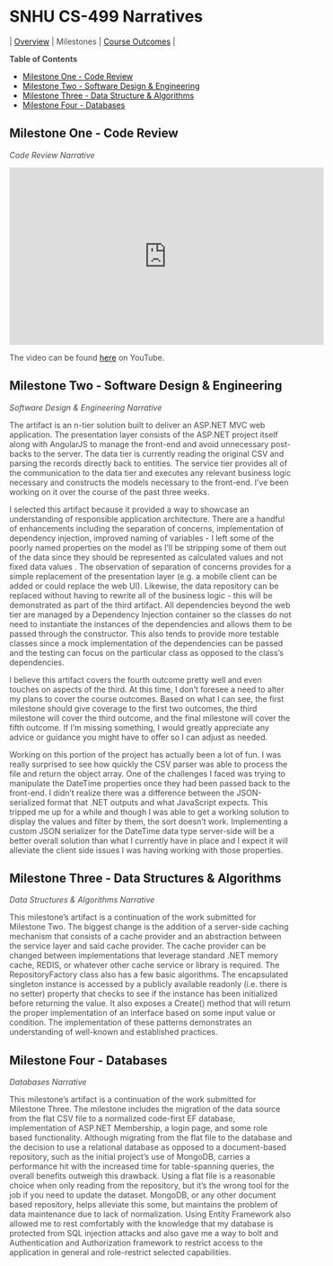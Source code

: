<style>
	.inner {
		width:  50%;
	}

	.inner > header {
		text-align: center;
	}

	p.embed-wrapper {
		text-align: center;
	}

	ol > li > ol {
		margin-left: 20px;
	}

	p {
		color: #484848;
	}

	blockquote {
		font-size: 1rem;
		border-color: #dadada;
	}
</style>

# SNHU CS-499 Narratives

| [Overview](/CS-499) | Milestones | [Course Outcomes](/CS-499/Course-Outcomes) |

**Table of Contents**

- [Milestone One - Code Review](#milestone-one---code-review)
- [Milestone Two - Software Design & Engineering](#milestone-two---software-design--engineering)
- [Milestone Three - Data Structure & Algorithms](#milestone-three---data-structure--algorithms)
- [Milestone Four - Databases](#milestone-four---databases)

## Milestone One - Code Review

_Code Review Narrative_

<p class="embed-wrapper">
	<iframe width="560" height="315" src="https://www.youtube.com/embed/Uw7fgN7QZao" title="YouTube video player" frameborder="0" allow="accelerometer; autoplay; clipboard-write; encrypted-media; gyroscope; picture-in-picture" allowfullscreen></iframe>
</p>

The video can be found [here](https://youtu.be/Uw7fgN7QZao) on YouTube.

## Milestone Two - Software Design & Engineering

_Software Design & Engineering Narrative_

The artifact is an n-tier solution built to deliver an ASP.NET MVC web application. The presentation layer consists of the ASP.NET project itself along with AngularJS to manage the front-end and avoid unnecessary post-backs to the server. The data tier is currently reading the original CSV and parsing the records directly back to entities. The service tier provides all of the communication to the data tier and executes any relevant business logic necessary and constructs the models necessary to the front-end. I’ve been working on it over the course of the past three weeks.

I selected this artifact because it provided a way to showcase an understanding of responsible application architecture. There are a handful of enhancements including the separation of concerns, implementation of dependency injection, improved naming of variables - I left some of the poorly named properties on the model as I’ll be stripping some of them out of the data since they should be represented as calculated values and not fixed data values . The observation of separation of concerns provides for a simple replacement of the presentation layer (e.g. a mobile client can be added or could replace the web UI). Likewise, the data repository can be replaced without having to rewrite all of the business logic - this will be demonstrated as part of the third artifact. All dependencies beyond the web tier are managed by a Dependency Injection container so the classes do not need to instantiate the instances of the dependencies and allows them to be passed through the constructor. This also tends to provide more testable classes since a mock implementation of the dependencies can be passed and the testing can focus on the particular class as opposed to the class’s dependencies.

I believe this artifact covers the fourth outcome pretty well and even touches on aspects of the third. At this time, I don’t foresee a need to alter my plans to cover the course outcomes. Based on what I can see, the first milestone should give coverage to the first two outcomes, the third milestone will cover the third outcome, and the final milestone will cover the fifth outcome. If I’m missing something, I would greatly appreciate any advice or guidance you might have to offer so I can adjust as needed.

Working on this portion of the project has actually been a lot of fun. I was really surprised to see how quickly the CSV parser was able to process the file and return the object array. One of the challenges I faced was trying to manipulate the DateTime properties once they had been passed back to the front-end. I didn’t realize there was a difference between the JSON-serialized format that .NET outputs and what JavaScript expects. This tripped me up for a while and though I was able to get a working solution to display the values and filter by them, the sort doesn’t work. Implementing a custom JSON serializer for the DateTime data type server-side will be a better overall solution than what I currently have in place and I expect it will alleviate the client side issues I was having working with those properties.


## Milestone Three - Data Structures & Algorithms

_Data Structures & Algorithms Narrative_

This milestone’s artifact is a continuation of the work submitted for Milestone Two. The biggest change is the addition of a server-side caching mechanism that consists of a cache provider and an abstraction between the service layer and said cache provider. The cache provider can be changed between implementations that leverage standard .NET memory cache, REDIS, or whatever other cache service or library is required. The RepositoryFactory class also has a few basic algorithms. The encapsulated singleton instance is accessed by a publicly available readonly (i.e. there is no setter) property that checks to see if the instance has been initialized before returning the value. It also exposes a Create() method that will return the proper implementation of an interface based on some input value or condition. The implementation of these patterns demonstrates an understanding of well-known and established practices.


## Milestone Four - Databases

_Databases Narrative_

This milestone’s artifact is a continuation of the work submitted for Milestone Three. The milestone includes the migration of the data source from the flat CSV file to a normalized code-first EF database, implementation of ASP.NET Membership, a login page, and some role based functionality. Although migrating from the flat file to the database and the decision to use a relational database as opposed to a document-based repository, such as the initial project’s use of MongoDB, carries a performance hit with the increased time for table-spanning queries, the overall benefits outweigh this drawback. Using a flat file is a reasonable choice when only reading from the repository, but it’s the wrong tool for the job if you need to update the dataset. MongoDB, or any other document based repository, helps alleviate this some, but maintains the problem of data maintenance due to lack of normalization. Using Entity Framework also allowed me to rest comfortably with the knowledge that my database is protected from SQL injection attacks and also gave me a way to bolt and Authentication and Authorization framework to restrict access to the application in general and role-restrict selected capabilities.